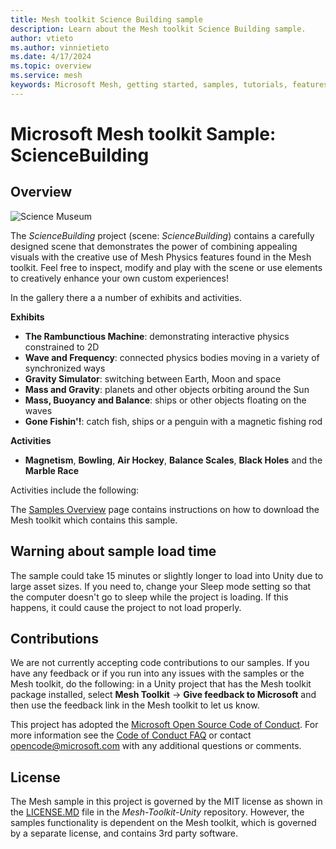 ```yaml
---
title: Mesh toolkit Science Building sample
description: Learn about the Mesh toolkit Science Building sample.
author: vtieto
ms.author: vinnietieto
ms.date: 4/17/2024
ms.topic: overview
ms.service: mesh
keywords: Microsoft Mesh, getting started, samples, tutorials, features, physics, science, sciencebuilding
---
```


# Microsoft Mesh toolkit Sample: ScienceBuilding

## Overview

![Science Museum](../../../media/samples/002-science-building.png)

The *ScienceBuilding* project (scene: *ScienceBuilding*) contains a carefully designed scene that demonstrates the power of combining appealing visuals with the creative use of Mesh Physics features found in the Mesh toolkit. Feel free to inspect, modify and play with the scene or use elements to creatively enhance your own custom experiences!

In the gallery there a a number of exhibits and activities.

**Exhibits**

* **The Rambunctious Machine**: demonstrating interactive physics constrained to 2D
* **Wave and Frequency**: connected physics bodies moving in a variety of synchronized ways
* **Gravity Simulator**: switching between Earth, Moon and space
* **Mass and Gravity**: planets and other objects orbiting around the Sun
* **Mass, Buoyancy and Balance**: ships or other objects floating on the waves
* **Gone Fishin'!**: catch fish, ships or a penguin with a magnetic fishing rod

**Activities**

* **Magnetism**, **Bowling**, **Air Hockey**, **Balance Scales**, **Black Holes** and the **Marble Race**

Activities include the following:



The [Samples Overview](samples-overview.md) page contains instructions on how to download the Mesh toolkit which contains this sample.

## Warning about sample load time

The sample could take 15 minutes or slightly longer to load into Unity due to large asset sizes. If you need to, change your Sleep mode setting so that the computer doesn't go to sleep while the project is loading. If this happens, it could cause the project to not load properly.

## Contributions

We are not currently accepting code contributions to our samples.  If you have any feedback or if you run into any issues with the samples or the Mesh toolkit, do the following: in a Unity project that has the Mesh toolkit package installed, select **Mesh Toolkit** -> **Give feedback to Microsoft** and then use the feedback link in the Mesh toolkit to let us know.

This project has adopted the [Microsoft Open Source Code of Conduct](https://opensource.microsoft.com/codeofconduct/).
For more information see the [Code of Conduct FAQ](https://opensource.microsoft.com/codeofconduct/faq/) or
contact [opencode@microsoft.com](mailto:opencode@microsoft.com) with any additional questions or comments.

## License

The Mesh sample in this project is governed by the MIT license as shown in the [LICENSE.MD](https://github.com/microsoft/Mesh-Toolkit-Unity/blob/main/LICENSE) file in the *Mesh-Toolkit-Unity* repository. However, the samples functionality is dependent on the Mesh toolkit, which is governed by a separate license, and contains 3rd party software. 


